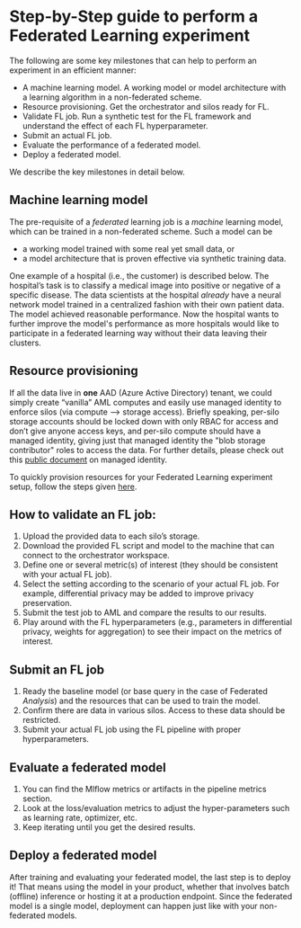 # Step-by-Step guide to perform a Federated Learning experiment

The following are some key milestones that can help to perform an experiment in an efficient manner:
- A machine learning model. A working model or model architecture with a learning algorithm in a non-federated scheme. 
- Resource provisioning. Get the orchestrator and silos ready for FL. 
- Validate FL job. Run a synthetic test for the FL framework and understand the effect of each FL hyperparameter. 
- Submit an actual FL job.
- Evaluate the performance of a federated model.  
- Deploy a federated model.

We describe the key milestones in detail below. 


## Machine learning model 

The pre-requisite of a _federated_ learning job is a _machine_ learning model, which can be trained in a non-federated scheme. Such a model can be  
- a working model trained with some real yet small data, or  
- a model architecture that is proven effective via synthetic training data. 

One example of a hospital (i.e., the customer) is described below. The hospital’s task is to classify a medical image into positive or negative of a specific disease. The data scientists at the hospital _already_ have a neural network model trained in a centralized fashion with their own patient data. The model achieved reasonable performance. Now the hospital wants to further improve the model's performance as more hospitals would like to participate in a federated learning way without their data leaving their clusters. 

## Resource provisioning 

If all the data live in __one__ AAD (Azure Active Directory) tenant, we could simply create “vanilla” AML computes and easily use managed identity to enforce silos (via compute --> storage access). Briefly speaking, per-silo storage accounts should be locked down with only RBAC for access and don’t give anyone access keys, and per-silo compute should have a managed identity, giving just that managed identity the "blob storage contributor" roles to access the data. For further details, please check out this [public document](https://docs.microsoft.com/en-us/azure/machine-learning/how-to-use-managed-identities?tabs=python) on managed identity.

To quickly provision resources for your Federated Learning experiment setup, follow the steps given [here](./quickstart.md/#deploy-demo-resources-in-azure).

## How to validate an FL job:

1. Upload the provided data to each silo’s storage. 
2. Download the provided FL script and model to the machine that can connect to the orchestrator workspace. 
3. Define one or several metric(s) of interest (they should be consistent with your actual FL job). 
4. Select the setting according to the scenario of your actual FL job. For example, differential privacy may be added to improve privacy preservation. 
5. Submit the test job to AML and compare the results to our results. 
6. Play around with the FL hyperparameters (e.g., parameters in differential privacy, weights for aggregation) to see their impact on the metrics of interest.  


## Submit an FL job 

1. Ready the baseline model (or base query in the case of Federated _Analysis_) and the resources that can be used to train the model. 
2. Confirm there are data in various silos. Access to these data should be restricted. 
3. Submit your actual FL job using the FL pipeline with proper hyperparameters.

## Evaluate a federated model 

1. You can find the Mlflow metrics or artifacts in the pipeline metrics section.
2. Look at the loss/evaluation metrics to adjust the hyper-parameters such as learning rate, optimizer, etc.  
3. Keep iterating until you get the desired results. 

## Deploy a federated model

After training and evaluating your federated model, the last step is to deploy it! That means using the
model in your product, whether that involves batch (offline) inference or hosting it at a production
endpoint. Since the federated model is a single model, deployment can happen just like with your
non-federated models.
